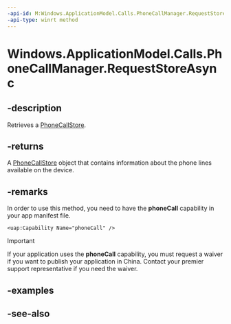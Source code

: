 ----api-id: M:Windows.ApplicationModel.Calls.PhoneCallManager.RequestStoreAsync
-api-type: winrt method
---<!-- Method syntaxpublic Windows.Foundation.IAsyncOperation<Windows.ApplicationModel.Calls.PhoneCallStore> RequestStoreAsync()--># Windows.ApplicationModel.Calls.PhoneCallManager.RequestStoreAsync## -descriptionRetrieves a [PhoneCallStore](phonecallstore.md).## -returnsA [PhoneCallStore](phonecallstore.md) object that contains information about the phone lines available on the device.## -remarksIn order to use this method, you need to have the **phoneCall** capability in your app manifest file.```<uap:Capability Name="phoneCall" />```> [!IMPORTANT]> If your application uses the **phoneCall** capability, you must request a waiver if you want to publish your application in China. Contact your premier support representative if you need the waiver.## -examples## -see-also